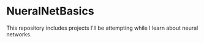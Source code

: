 # NueralNetBasics

This repository includes projects I'll be attempting while I learn about neural networks. 
